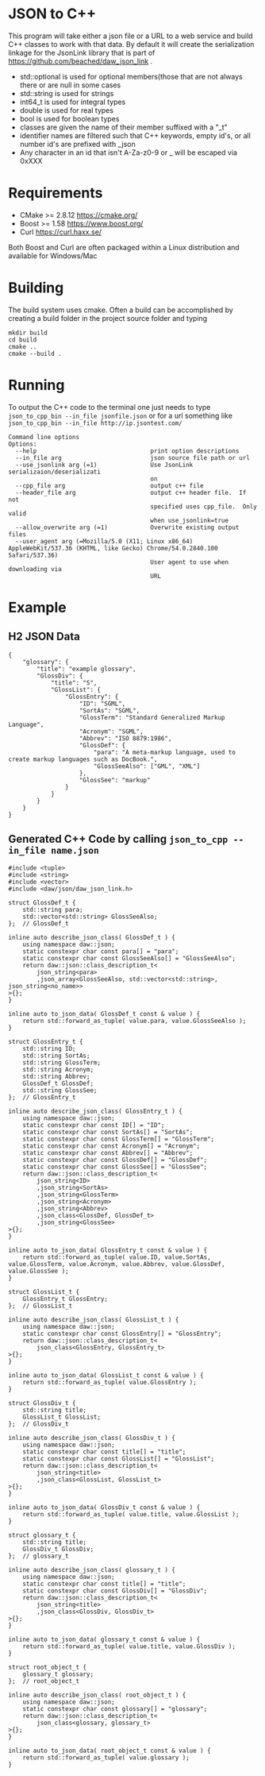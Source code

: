 # JSON to C++
This program will take either a json file or a URL to a web service and build C++ classes to work with that data.  By default it will create the serialization linkage for the JsonLink library that is part of https://github.com/beached/daw_json_link .

* std::optional is used for optional members(those that are not always there or are null in some cases
* std::string is used for strings
* int64_t is used for integral types
* double is used for real types
* bool is used for boolean types
* classes are given the name of their member suffixed with a "_t"
* identifier names are filtered such that C++ keywords, empty id's, or all number id's are prefixed with _json
* Any character in an id that isn't A-Za-z0-9 or _ will be escaped via 0xXXX

# Requirements
* CMake >= 2.8.12 https://cmake.org/
* Boost >= 1.58 https://www.boost.org/
* Curl https://curl.haxx.se/

Both Boost and Curl are often packaged within a Linux distribution and available for Windows/Mac

# Building
The build system uses cmake.  Often a build can be accomplished by creating a build folder in the project source folder and typing  

```
mkdir build
cd build
cmake ..
cmake --build .
```
# Running
To output the C++ code to the terminal one just needs to type ```json_to_cpp_bin --in_file jsonfile.json``` or for a url something like ```json_to_cpp_bin --in_file http://ip.jsontest.com/```

```  
Command line options
Options:
  --help                                print option descriptions
  --in_file arg                         json source file path or url
  --use_jsonlink arg (=1)               Use JsonLink serializaion/deserializati
                                        on
  --cpp_file arg                        output c++ file
  --header_file arg                     output c++ header file.  If not 
                                        specified uses cpp_file.  Only valid 
                                        when use_jsonlink=true
  --allow_overwrite arg (=1)            Overwrite existing output files
  --user_agent arg (=Mozilla/5.0 (X11; Linux x86_64) AppleWebKit/537.36 (KHTML, like Gecko) Chrome/54.0.2840.100 Safari/537.36)
                                        User agent to use when downloading via 
                                        URL
```
# Example 
## H2 JSON Data
```
{
    "glossary": {
        "title": "example glossary",
        "GlossDiv": {
            "title": "S",
            "GlossList": {
                "GlossEntry": {
                    "ID": "SGML",
                    "SortAs": "SGML",
                    "GlossTerm": "Standard Generalized Markup Language",
                    "Acronym": "SGML",
                    "Abbrev": "ISO 8879:1986",
                    "GlossDef": {
                        "para": "A meta-markup language, used to create markup languages such as DocBook.",
                        "GlossSeeAlso": ["GML", "XML"]
                    },  
                    "GlossSee": "markup"
                }   
            }   
        }   
    }   
}
```
## Generated C++ Code by calling ```json_to_cpp --in_file name.json```
```
#include <tuple>
#include <string>
#include <vector>
#include <daw/json/daw_json_link.h>

struct GlossDef_t {
	std::string para;
	std::vector<std::string> GlossSeeAlso;
};	// GlossDef_t

inline auto describe_json_class( GlossDef_t ) {
	using namespace daw::json;
	static constexpr char const para[] = "para";
	static constexpr char const GlossSeeAlso[] = "GlossSeeAlso";
	return daw::json::class_description_t<
		json_string<para>
		,json_array<GlossSeeAlso, std::vector<std::string>, json_string<no_name>>
>{};
}

inline auto to_json_data( GlossDef_t const & value ) {
	return std::forward_as_tuple( value.para, value.GlossSeeAlso );
}

struct GlossEntry_t {
	std::string ID;
	std::string SortAs;
	std::string GlossTerm;
	std::string Acronym;
	std::string Abbrev;
	GlossDef_t GlossDef;
	std::string GlossSee;
};	// GlossEntry_t

inline auto describe_json_class( GlossEntry_t ) {
	using namespace daw::json;
	static constexpr char const ID[] = "ID";
	static constexpr char const SortAs[] = "SortAs";
	static constexpr char const GlossTerm[] = "GlossTerm";
	static constexpr char const Acronym[] = "Acronym";
	static constexpr char const Abbrev[] = "Abbrev";
	static constexpr char const GlossDef[] = "GlossDef";
	static constexpr char const GlossSee[] = "GlossSee";
	return daw::json::class_description_t<
		json_string<ID>
		,json_string<SortAs>
		,json_string<GlossTerm>
		,json_string<Acronym>
		,json_string<Abbrev>
		,json_class<GlossDef, GlossDef_t>
		,json_string<GlossSee>
>{};
}

inline auto to_json_data( GlossEntry_t const & value ) {
	return std::forward_as_tuple( value.ID, value.SortAs, value.GlossTerm, value.Acronym, value.Abbrev, value.GlossDef, value.GlossSee );
}

struct GlossList_t {
	GlossEntry_t GlossEntry;
};	// GlossList_t

inline auto describe_json_class( GlossList_t ) {
	using namespace daw::json;
	static constexpr char const GlossEntry[] = "GlossEntry";
	return daw::json::class_description_t<
		json_class<GlossEntry, GlossEntry_t>
>{};
}

inline auto to_json_data( GlossList_t const & value ) {
	return std::forward_as_tuple( value.GlossEntry );
}

struct GlossDiv_t {
	std::string title;
	GlossList_t GlossList;
};	// GlossDiv_t

inline auto describe_json_class( GlossDiv_t ) {
	using namespace daw::json;
	static constexpr char const title[] = "title";
	static constexpr char const GlossList[] = "GlossList";
	return daw::json::class_description_t<
		json_string<title>
		,json_class<GlossList, GlossList_t>
>{};
}

inline auto to_json_data( GlossDiv_t const & value ) {
	return std::forward_as_tuple( value.title, value.GlossList );
}

struct glossary_t {
	std::string title;
	GlossDiv_t GlossDiv;
};	// glossary_t

inline auto describe_json_class( glossary_t ) {
	using namespace daw::json;
	static constexpr char const title[] = "title";
	static constexpr char const GlossDiv[] = "GlossDiv";
	return daw::json::class_description_t<
		json_string<title>
		,json_class<GlossDiv, GlossDiv_t>
>{};
}

inline auto to_json_data( glossary_t const & value ) {
	return std::forward_as_tuple( value.title, value.GlossDiv );
}

struct root_object_t {
	glossary_t glossary;
};	// root_object_t

inline auto describe_json_class( root_object_t ) {
	using namespace daw::json;
	static constexpr char const glossary[] = "glossary";
	return daw::json::class_description_t<
		json_class<glossary, glossary_t>
>{};
}

inline auto to_json_data( root_object_t const & value ) {
	return std::forward_as_tuple( value.glossary );
}
```
